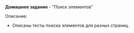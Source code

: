 **Домашнее задание** - "Поиск элементов"

Описание:

- Описаны тесты поиска элементов для разных страниц.
